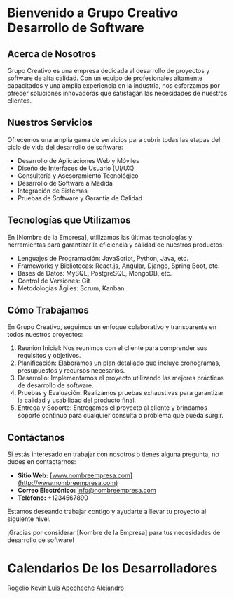 # Bienvenido a Grupo Creativo Desarrollo de Software

## Acerca de Nosotros

Grupo Creativo es una empresa dedicada al desarrollo de proyectos y software de alta calidad. Con un equipo de profesionales altamente capacitados y una amplia experiencia en la industria, nos esforzamos por ofrecer soluciones innovadoras que satisfagan las necesidades de nuestros clientes.

## Nuestros Servicios

Ofrecemos una amplia gama de servicios para cubrir todas las etapas del ciclo de vida del desarrollo de software:

- Desarrollo de Aplicaciones Web y Móviles
- Diseño de Interfaces de Usuario (UI/UX)
- Consultoría y Asesoramiento Tecnológico
- Desarrollo de Software a Medida
- Integración de Sistemas
- Pruebas de Software y Garantía de Calidad

## Tecnologías que Utilizamos

En [Nombre de la Empresa], utilizamos las últimas tecnologías y herramientas para garantizar la eficiencia y calidad de nuestros productos:

- Lenguajes de Programación: JavaScript, Python, Java, etc.
- Frameworks y Bibliotecas: React.js, Angular, Django, Spring Boot, etc.
- Bases de Datos: MySQL, PostgreSQL, MongoDB, etc.
- Control de Versiones: Git
- Metodologías Ágiles: Scrum, Kanban

## Cómo Trabajamos

En Grupo Creativo, seguimos un enfoque colaborativo y transparente en todos nuestros proyectos:

1. Reunión Inicial: Nos reunimos con el cliente para comprender sus requisitos y objetivos.
2. Planificación: Elaboramos un plan detallado que incluye cronogramas, presupuestos y recursos necesarios.
3. Desarrollo: Implementamos el proyecto utilizando las mejores prácticas de desarrollo de software.
4. Pruebas y Evaluación: Realizamos pruebas exhaustivas para garantizar la calidad y usabilidad del producto final.
5. Entrega y Soporte: Entregamos el proyecto al cliente y brindamos soporte continuo para cualquier consulta o problema que pueda surgir.

## Contáctanos

Si estás interesado en trabajar con nosotros o tienes alguna pregunta, no dudes en contactarnos:

- **Sitio Web:** [www.nombreempresa.com](http://www.nombreempresa.com)
- **Correo Electrónico:** info@nombreempresa.com
- **Teléfono:** +1234567890

Estamos deseando trabajar contigo y ayudarte a llevar tu proyecto al siguiente nivel.

¡Gracias por considerar [Nombre de la Empresa] para tus necesidades de desarrollo de software!


# Calendarios De los Desarrolladores

[Rogelio](https://calendar.google.com/calendar/embed?src=651540a144945b333dcf9c0ce775fbf4106d274302e7361e0a67cbdc4d3af59f%40group.calendar.google.com&ctz=America%2FHavana)
[Kevin](https://calendar.google.com/calendar/embed?src=00436562c85fda9bc08b73a4932f4df248e0553eee7b8b4cd27f37b6e5ddc65c%40group.calendar.google.com&ctz=America%2FHavana)
[Luis](https://calendar.google.com/calendar/embed?src=ad4f0db7afc2c370de0b2614de0a361c4cf32a4a4777c1a61a1c76f4693c6e71%40group.calendar.google.com&ctz=America%2FHavana)
[Apecheche](https://calendar.google.com/calendar/embed?src=b4d1a2d3e7f02217c859836aad7fe68a3c7dafcd8a57211ce63d1a50b4229461%40group.calendar.google.com&ctz=America%2FHavana)
[Alejandro](https://calendar.google.com/calendar/embed?src=cbfb2510509066cb9c6a598ed40fd4892270d984cb14dbaefbaa8a02cbf4285a%40group.calendar.google.com&ctz=America%2FHavana)
